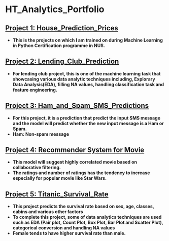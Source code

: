 # HT_Analytics_Portfolio
## [Project 1: House_Prediction_Prices]()
* **This is the projects on which I am trained on during Machine Learning in Python Certification programme in NUS.**
## [Project 2: Lending_Club_Prediction]()
* **For lending club project, this is one of the machine learning task that showcasing various data analytic techniques including,
Explorary Data Analysis(EDA), filling NA values, handling classification task and feature engineering.**
## [Project 3: Ham_and_Spam_SMS_Predictions]()
* **For this project, it is a prediction that predict the input SMS message and the model will predict whether the new input message is a Ham or Spam.**
* **Ham: Non-spam message**
## [Project 4: Recommender System for Movie]()
* **This model will suggest highly correlated movie based on collaborative filtering.**
* **The ratings and number of ratings has the tendency to increase especially for popular movie like Star Wars.**  
## [Project 5: Titanic_Survival_Rate]()
* **This project predicts the survival rate based on sex, age, classes, cabins and various other factors**
* **To complete this project, some of data analytics techniques are used such as EDA (Pair plot, Count Plot, Box Plot, Bar Plot and Scatter Plot), categorical conversion and handling NA values**
* **Female tends to have higher survival rate than male.**

